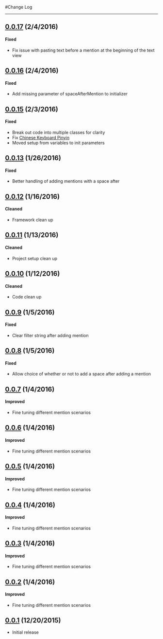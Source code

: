 #Change Log

--- 

## [0.0.17](https://github.com/szweier/SZMentions/releases/tag/0.0.17) (2/4/2016)

#### Fixed
* Fix issue with pasting text before a mention at the beginning of the text view

## [0.0.16](https://github.com/szweier/SZMentions/releases/tag/0.0.15) (2/4/2016)

#### Fixed
* Add missing parameter of spaceAfterMention to initializer

## [0.0.15](https://github.com/szweier/SZMentions/releases/tag/0.0.15) (2/3/2016)

#### Fixed
* Break out code into multiple classes for clarity
* Fix [Chinese Keyboard Pinyin](https://github.com/szweier/SZMentions/issues/2)
* Moved setup from variables to init parameters

## [0.0.13](https://github.com/szweier/SZMentions/releases/tag/0.0.13) (1/26/2016)

#### Fixed
* Better handling of adding mentions with a space after

## [0.0.12](https://github.com/szweier/SZMentions/releases/tag/0.0.12) (1/16/2016)

#### Cleaned
* Framework clean up

## [0.0.11](https://github.com/szweier/SZMentions/releases/tag/0.0.11) (1/13/2016)

#### Cleaned
* Project setup clean up

## [0.0.10](https://github.com/szweier/SZMentions/releases/tag/0.0.10) (1/12/2016)

#### Cleaned
* Code clean up

## [0.0.9](https://github.com/szweier/SZMentions/releases/tag/0.0.9) (1/5/2016)

#### Fixed
* Clear filter string after adding mention

## [0.0.8](https://github.com/szweier/SZMentions/releases/tag/0.0.8) (1/5/2016)

#### Fixed
* Allow choice of whether or not to add a space after adding a mention

## [0.0.7](https://github.com/szweier/SZMentions/releases/tag/0.0.7) (1/4/2016)

#### Improved
* Fine tuning different mention scenarios

## [0.0.6](https://github.com/szweier/SZMentions/releases/tag/0.0.6) (1/4/2016)

#### Improved
* Fine tuning different mention scenarios

## [0.0.5](https://github.com/szweier/SZMentions/releases/tag/0.0.5) (1/4/2016)

#### Improved
* Fine tuning different mention scenarios

## [0.0.4](https://github.com/szweier/SZMentions/releases/tag/0.0.4) (1/4/2016)

#### Improved
* Fine tuning different mention scenarios

## [0.0.3](https://github.com/szweier/SZMentions/releases/tag/0.0.3) (1/4/2016)

#### Improved
* Fine tuning different mention scenarios

## [0.0.2](https://github.com/szweier/SZMentions/releases/tag/0.0.2) (1/4/2016)

#### Improved
* Fine tuning different mention scenarios

## [0.0.1](https://github.com/szweier/SZMentions/releases/tag/0.0.1) (12/20/2015)
* Initial release
